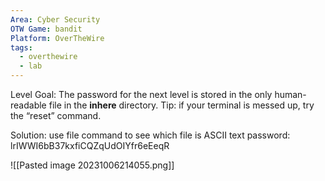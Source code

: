 ```yaml
---
Area: Cyber Security
OTW Game: bandit
Platform: OverTheWire
tags:
  - overthewire
  - lab
---
```

Level Goal: The password for the next level is stored in the only human-readable file in the **inhere** directory. Tip: if your terminal is messed up, try the “reset” command.

Solution: use file command to see which file is ASCII text
password: lrIWWI6bB37kxfiCQZqUdOIYfr6eEeqR

![[Pasted image 20231006214055.png]]